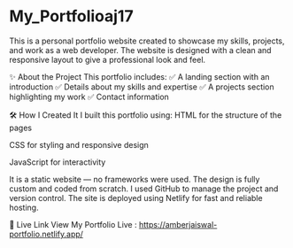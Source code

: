 # My_Portfolioaj17
This is a personal portfolio website created to showcase my skills, projects, and work as a web developer.
The website is designed with a clean and responsive layout to give a professional look and feel.

✨ About the Project
This portfolio includes:
✅ A landing section with an introduction
✅ Details about my skills and expertise
✅ A projects section highlighting my work
✅ Contact information

🛠️ How I Created It
I built this portfolio using:
HTML for the structure of the pages

CSS for styling and responsive design

JavaScript for interactivity

It is a static website — no frameworks were used. The design is fully custom and coded from scratch.
I used GitHub to manage the project and version control. The site is deployed using Netlify for fast and reliable hosting.

🚀 Live Link
View My Portfolio Live : https://amberjaiswal-portfolio.netlify.app/

